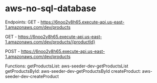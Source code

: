 # aws-no-sql-database

Endpoints:
  GET - https://6noo2y8h65.execute-api.us-east-1.amazonaws.com/dev/products
  
  GET - https://6noo2y8h65.execute-api.us-east-1.amazonaws.com/dev/products/{productId}
  
  POST - https://6noo2y8h65.execute-api.us-east-1.amazonaws.com/dev/products
  
Functions:
  getProductsList: aws-seeder-dev-getProductsList 
  getProductsById: aws-seeder-dev-getProductsById
  createProduct: aws-seeder-dev-createProduct
